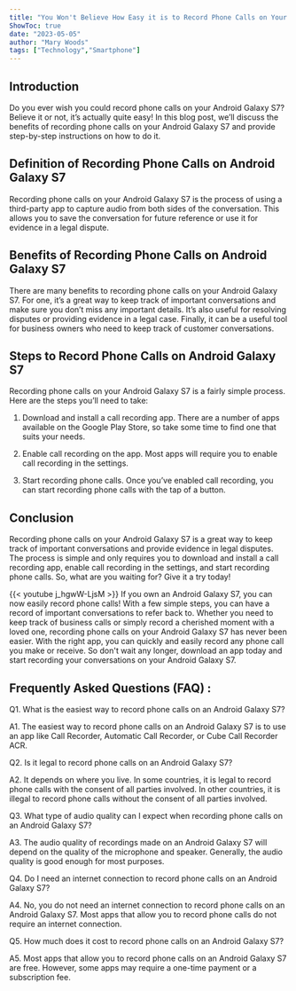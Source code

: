 ```yaml
---
title: "You Won't Believe How Easy it is to Record Phone Calls on Your Android Galaxy S7!"
ShowToc: true 
date: "2023-05-05"
author: "Mary Woods" 
tags: ["Technology","Smartphone"]
---
```

## Introduction

Do you ever wish you could record phone calls on your Android Galaxy S7? Believe it or not, it’s actually quite easy! In this blog post, we’ll discuss the benefits of recording phone calls on your Android Galaxy S7 and provide step-by-step instructions on how to do it.

## Definition of Recording Phone Calls on Android Galaxy S7

Recording phone calls on your Android Galaxy S7 is the process of using a third-party app to capture audio from both sides of the conversation. This allows you to save the conversation for future reference or use it for evidence in a legal dispute.

## Benefits of Recording Phone Calls on Android Galaxy S7

There are many benefits to recording phone calls on your Android Galaxy S7. For one, it’s a great way to keep track of important conversations and make sure you don’t miss any important details. It’s also useful for resolving disputes or providing evidence in a legal case. Finally, it can be a useful tool for business owners who need to keep track of customer conversations.

## Steps to Record Phone Calls on Android Galaxy S7

Recording phone calls on your Android Galaxy S7 is a fairly simple process. Here are the steps you’ll need to take:

1. Download and install a call recording app. There are a number of apps available on the Google Play Store, so take some time to find one that suits your needs.

2. Enable call recording on the app. Most apps will require you to enable call recording in the settings.

3. Start recording phone calls. Once you’ve enabled call recording, you can start recording phone calls with the tap of a button.

## Conclusion

Recording phone calls on your Android Galaxy S7 is a great way to keep track of important conversations and provide evidence in legal disputes. The process is simple and only requires you to download and install a call recording app, enable call recording in the settings, and start recording phone calls. So, what are you waiting for? Give it a try today!

{{< youtube j_hgwW-LjsM >}} 
If you own an Android Galaxy S7, you can now easily record phone calls! With a few simple steps, you can have a record of important conversations to refer back to. Whether you need to keep track of business calls or simply record a cherished moment with a loved one, recording phone calls on your Android Galaxy S7 has never been easier. With the right app, you can quickly and easily record any phone call you make or receive. So don't wait any longer, download an app today and start recording your conversations on your Android Galaxy S7.

## Frequently Asked Questions (FAQ) :
Q1. What is the easiest way to record phone calls on an Android Galaxy S7?

A1. The easiest way to record phone calls on an Android Galaxy S7 is to use an app like Call Recorder, Automatic Call Recorder, or Cube Call Recorder ACR.

Q2. Is it legal to record phone calls on an Android Galaxy S7?

A2. It depends on where you live. In some countries, it is legal to record phone calls with the consent of all parties involved. In other countries, it is illegal to record phone calls without the consent of all parties involved.

Q3. What type of audio quality can I expect when recording phone calls on an Android Galaxy S7?

A3. The audio quality of recordings made on an Android Galaxy S7 will depend on the quality of the microphone and speaker. Generally, the audio quality is good enough for most purposes.

Q4. Do I need an internet connection to record phone calls on an Android Galaxy S7?

A4. No, you do not need an internet connection to record phone calls on an Android Galaxy S7. Most apps that allow you to record phone calls do not require an internet connection.

Q5. How much does it cost to record phone calls on an Android Galaxy S7?

A5. Most apps that allow you to record phone calls on an Android Galaxy S7 are free. However, some apps may require a one-time payment or a subscription fee.


